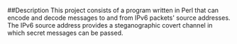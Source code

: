 ##Description
This project consists of a program written in Perl that can encode and decode messages to and from IPv6 packets' source addresses. The IPv6 source address provides a steganographic covert channel in which secret messages can be passed.


